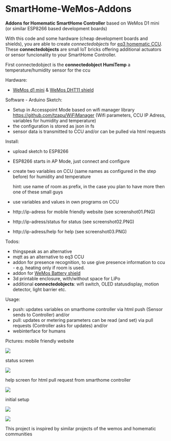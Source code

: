 # SmartHome-WeMos-Addons
**Addons for Homematic SmartHome Controller** based on WeMos D1 mini (or similar ESP8266 based development boards)

With this code and some hardware (cheap development boards and shields), you are able to create *connectedobjects* for [eq3 homematic CCU](http://www.eq-3.de/produkte/homematic.html). These __connectedobjects__ are small IoT bricks offering additional actuators or sensor funcionality to your SmartHome Controller.  

First connectedobject is the
__connectedobject HumiTemp__ 
a temperature/humidity sensor for the ccu

Hardware:
* [WeMos d1 mini](https://www.wemos.cc/product/d1-mini.html) & [WeMos DHT11 shield](https://www.wemos.cc/product/dht-shield.html)


Software - Arduino Sketch:
* Setup in Accesspoint Mode based on wifi manager library https://github.com/tzapu/WiFiManager
  (Wifi parameters, CCU IP Adress, variables for humidity and temperature) 
* the configuration is stored as json in fs
* sensor data is transmitted to CCU and/or can be pulled via html requests


Install:
* upload sketch to ESP8266
* ESP8266 starts in AP Mode, just connect and configure
* create two variables on CCU (same names as configured in the step before) for humidity and temperature

   hint: use name of room as prefix, in the case you plan to have more then one of these small guys
* use variables and values in own programs on CCU
* http://ip-adress for mobile friendly website (see screenshot01.PNG)
* http://ip-adress/status for status (see screenshot02.PNG)
* http://ip-adress/help for help (see screenshot03.PNG)

Todos:
* thingspeak as an alternative  
* mqtt as an alternative to eq3 CCU
* addon for presence recognition, to use give presence information to ccu - e.g. heating only if room is used.
* addon for [WeMos Battery shield](https://www.wemos.cc/product/battery-shield.html)
* 3d printable enclosure, with/without space for LiPo
* additional **connectedobjects**: wifi switch, OLED statusdisplay, motion detector, light barrier etc.

Usage:
* push: updates variables on smarthome controller via html push (Sensor sends to Controller) and/or
* pull: updates or metering parameters can be read (and set) via pull requests (Controller asks for updates) and/or
* webinterface for humans

Pictures:
mobile friendly website

![](https://github.com/holgerimbery/SmartHome-WeMos-Addons/blob/master/screens/screenshot01.PNG)

status screen

![](https://github.com/holgerimbery/SmartHome-WeMos-Addons/blob/master/screens/screenshot02.PNG)

help screen for html pull request from smarthome controller

![](https://github.com/holgerimbery/SmartHome-WeMos-Addons/blob/master/screens/screenshot03.PNG)

initial setup

![](https://github.com/holgerimbery/SmartHome-WeMos-Addons/blob/master/screens/initial_setup01.png)

![](https://github.com/holgerimbery/SmartHome-WeMos-Addons/blob/master/screens/initialsetup02.png)

This project is inspired by similar projects of the wemos and homematic communities
